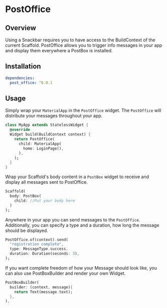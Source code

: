 # PostOffice

## Overview
Using a Snackbar requires you to have access to the BuildContext of the current Scaffold.
PostOffice allows you to trigger info messages in your app and display them everywhere a PostBox is installed.

## Installation
```yaml
dependencies:
  post_office: ^0.0.1
```

## Usage
Simply wrap your `MaterialApp` in the `PostOffice` widget. 
The `PostOffice` will distribute your messages throughout your app.
```dart
class MyApp extends StatelessWidget {
  @override
  Widget build(BuildContext context) {
    return PostOffice(
      child: MaterialApp(
        home: LoginPage(),
      ),
    );
  }
}
```

Wrap your Scaffold's body content in a `PostBox` widget to receive and display all messages sent to PostOffice.
```dart
Scaffold(
  body: PostBox(
    child: //Put your body here
  )
);
```

Anywhere in your app you can send messages to the `PostOffice`. 
Additionally, you can specify a type and a duration, how long the message should be displayed.
```dart
PostOffice.of(context).send(
  "registration complete",
  type: MessageType.success,
  duration: Duration(seconds: 3),
);
```

If you want complete freedom of how your Message should look like, you can also use PostBoxBuilder
and render your own Widget.
```dart
PostBoxBuilder(
  builder: (context, message){
    return Text(message.text);
  },
),
```